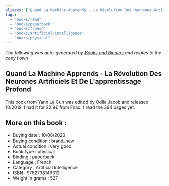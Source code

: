 ```yaml
---
aliases: ["Quand La Machine Apprends - La Révolution Des Neurones Artificiels Et De L'apprentissage Profond"] 
tags: 
  - "books/read" 
  - "books/paperback" 
  - "books/french"
  - "books/artificial-intelligence"
  - "books/physical"
---
```


_The following was auto-generated by [Books and Binders](Books%20and%20Binders.md) and relates to the copy I own_
## Quand La Machine Apprends - La Révolution Des Neurones Artificiels Et De L'apprentissage Profond
This book from Yann Le Cun was edited by Odile Jacob and released 10/2019. I had it for 22.9€ from Fnac. I read the 394 pages yet.

## More on this book :
- Buying date : 10/08/2020
- Buying condition : brand_new
- Actual condition : very_good
- Book type : physical
- Binding : paperback
- Language : French
- Category : Artificial Intelligence
- ISBN : 9782738149312
- Weight in grams : 527
